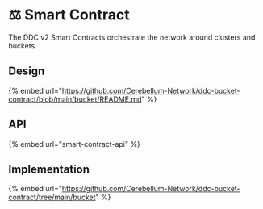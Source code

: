 # ⚖ Smart Contract

The DDC v2 Smart Contracts orchestrate the network around clusters and buckets.

## Design

{% embed url="https://github.com/Cerebellum-Network/ddc-bucket-contract/blob/main/bucket/README.md" %}

## API

{% embed url="smart-contract-api" %}

## Implementation

{% embed url="https://github.com/Cerebellum-Network/ddc-bucket-contract/tree/main/bucket" %}
